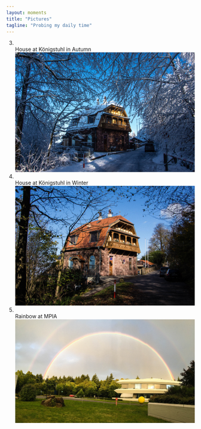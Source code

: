 ```yaml
---
layout: moments
title: "Pictures"
tagline: "Probing my daily time"
---
```

3.  <br>
    House at Königstuhl in Autumn
    <img src="/img/house.jpg" alt="">
    <br />

2.  <br>
    House at Königstuhl in Winter
    <img src="/img/house1.jpg" alt="">
    <br />

1.  <br>
    Rainbow at MPIA
    <img src="/img/rainbow.jpg" alt="">
    <br />
